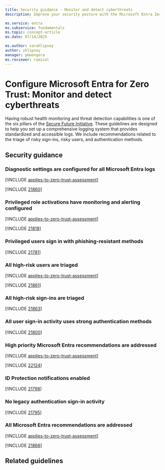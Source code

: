 ```yaml
---
title: Security guidance - Monitor and detect cyberthreats
description: Improve your security posture with the Microsoft Entra Zero Trust assessment to monitor and detect threats.

ms.service: entra
ms.subservice: fundamentals
ms.topic: concept-article
ms.date: 07/14/2025

ms.author: sarahlipsey
author: shlipsey
manager: pmwongera
ms.reviewer: ramical
---
```


# Configure Microsoft Entra for Zero Trust: Monitor and detect cyberthreats

Having robust health monitoring and threat detection capabilities is one of the six pillars of the [Secure Future Initiative](https://www.microsoft.com/trust-center/security/secure-future-initiative?msockid=2bad2df65a416adb0e5838355b3e6b95#SFI-pillars). These guidelines are designed to help you set up a comprehensive logging system that provides standardized and accessible logs. We include recommendations related to the triage of risky sign-ins, risky users, and authentication methods.

## Security guidance

### Diagnostic settings are configured for all Microsoft Entra logs
[!INCLUDE [applies-to-zero-trust-assessment](../includes/secure-recommendations/applies-to-zero-trust-assessment.md)]


[!INCLUDE [21860](../includes/secure-recommendations/21860.md)]

### Privileged role activations have monitoring and alerting configured
[!INCLUDE [applies-to-zero-trust-assessment](../includes/secure-recommendations/applies-to-zero-trust-assessment.md)]


[!INCLUDE [21818](../includes/secure-recommendations/21818.md)]

### Privileged users sign in with phishing-resistant methods
[!INCLUDE [21781](../includes/secure-recommendations/21781.md)]

### All high-risk users are triaged
[!INCLUDE [applies-to-zero-trust-assessment](../includes/secure-recommendations/applies-to-zero-trust-assessment.md)]

[!INCLUDE [21861](../includes/secure-recommendations/21861.md)]

### All high-risk sign-ins are triaged


[!INCLUDE [21863](../includes/secure-recommendations/21863.md)]

### All user sign-in activity uses strong authentication methods
[!INCLUDE [21800](../includes/secure-recommendations/21800.md)]

### High priority Microsoft Entra recommendations are addressed
[!INCLUDE [applies-to-zero-trust-assessment](../includes/secure-recommendations/applies-to-zero-trust-assessment.md)]


[!INCLUDE [22124](../includes/secure-recommendations/22124.md)]

### ID Protection notifications enabled
[!INCLUDE [21798](../includes/secure-recommendations/21798.md)]

### No legacy authentication sign-in activity
[!INCLUDE [21795](../includes/secure-recommendations/21795.md)]

### All Microsoft Entra recommendations are addressed
[!INCLUDE [applies-to-zero-trust-assessment](../includes/secure-recommendations/applies-to-zero-trust-assessment.md)]

[!INCLUDE [21866](../includes/secure-recommendations/21866.md)]

## Related guidelines

